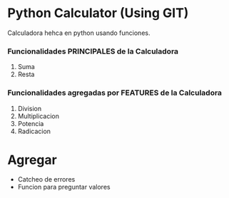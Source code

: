 # Python Calculator (Using GIT)

Calculadora hehca en python usando funciones.

### Funcionalidades PRINCIPALES de la Calculadora

1. Suma
2. Resta

### Funcionalidades agregadas por FEATURES de la Calculadora

1. Division
2. Multiplicacion
3. Potencia
4. Radicacion

# Agregar

- Catcheo de errores
- Funcion para preguntar valores
